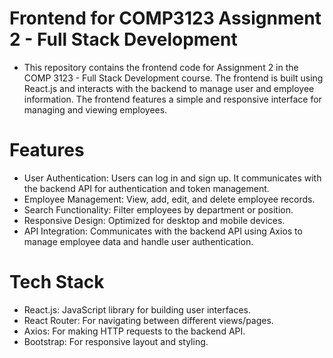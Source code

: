 # Frontend for COMP3123 Assignment 2 - Full Stack Development
- This repository contains the frontend code for Assignment 2 in the COMP 3123 - Full Stack Development course. The frontend is built using React.js and interacts with the backend to manage user and employee information. The frontend features a simple and responsive interface for managing and viewing employees.

# Features
- User Authentication: Users can log in and sign up. It communicates with the backend API for authentication and token management.
- Employee Management: View, add, edit, and delete employee records.
- Search Functionality: Filter employees by department or position.
- Responsive Design: Optimized for desktop and mobile devices.
- API Integration: Communicates with the backend API using Axios to manage employee data and handle user authentication.

# Tech Stack
- React.js: JavaScript library for building user interfaces.
- React Router: For navigating between different views/pages.
- Axios: For making HTTP requests to the backend API.
- Bootstrap: For responsive layout and styling.